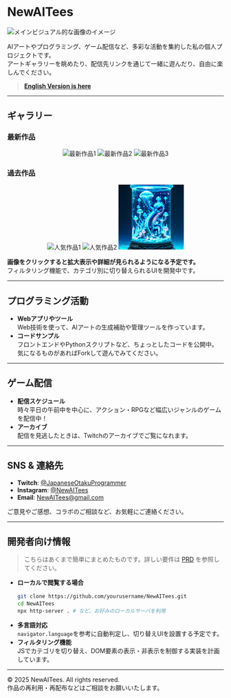 
# NewAITees

![メインビジュアル的な画像のイメージ](./assets/images/247-958349849-0-12.png)

AIアートやプログラミング、ゲーム配信など、多彩な活動を集約した私の個人プロジェクトです。  
アートギャラリーを眺めたり、配信先リンクを通じて一緒に遊んだり、自由に楽しんでください。

> **[English Version is here ](README_EN.md)**

---

## ギャラリー

### 最新作品
<div align="center">
  <img src="./assets/images/1-2122497130-2-8.png" alt="最新作品1" width="30%" />
  <img src="./assets/images/15-652812947-4-12.png" alt="最新作品2" width="30%" />
  <img src="./assets/images/39-1093129821-4-20.png" alt="最新作品3" width="30%" />
</div>

### 過去作品
<div align="center">
  <img src="./assets/images/116-744325178-2-8-8.png" alt="人気作品1" width="30%" />
  <img src="./assets/images/52-2006770321-2-12.png" alt="人気作品2" width="30%" />
  <img src="./assets/images/82_677407407_16_wm.jpg" alt="人気作品3" width="30%" />
</div>

**画像をクリックすると拡大表示や詳細が見られるようになる予定です。**  
フィルタリング機能で、カテゴリ別に切り替えられるUIを開発中です。

---

## プログラミング活動

- **Webアプリやツール**  
  Web技術を使って、AIアートの生成補助や管理ツールを作っています。  
- **コードサンプル**  
  フロントエンドやPythonスクリプトなど、ちょっとしたコードを公開中。  
  気になるものがあればForkして遊んでみてください。

---

## ゲーム配信

- **配信スケジュール**  
  時々平日の午前中を中心に、アクション・RPGなど幅広いジャンルのゲームを配信中！  
- **アーカイブ**  
  配信を見逃したときは、Twitchのアーカイブでご覧になれます。

---

## SNS & 連絡先

- **Twitch**: [@JapaneseOtakuProgrammer](https://www.twitch.tv/japaneseotakuprogrammer)  
- **Instagram**: [@NewAITees](https://www.instagram.com/new_ai_tees/)  
- **Email**: NewAITees@gmail.com  

ご意見やご感想、コラボのご相談など、お気軽にご連絡ください。

---

## 開発者向け情報

> こちらはあくまで簡単にまとめたものです。詳しい要件は [PRD](./docs/PRD.md) を参照してください。

- **ローカルで閲覧する場合**  
  ```bash
  git clone https://github.com/yourusername/NewAITees.git
  cd NewAITees
  npx http-server . # など、お好みのローカルサーバを利用
  ```
- **多言語対応**  
  `navigator.language`を参考に自動判定し、切り替えUIを設置する予定です。  
- **フィルタリング機能**  
  JSでカテゴリを切り替え、DOM要素の表示・非表示を制御する実装を計画しています。

---

© 2025 NewAITees. All rights reserved.  
作品の再利用・再配布などはご相談をお願いいたします。  
